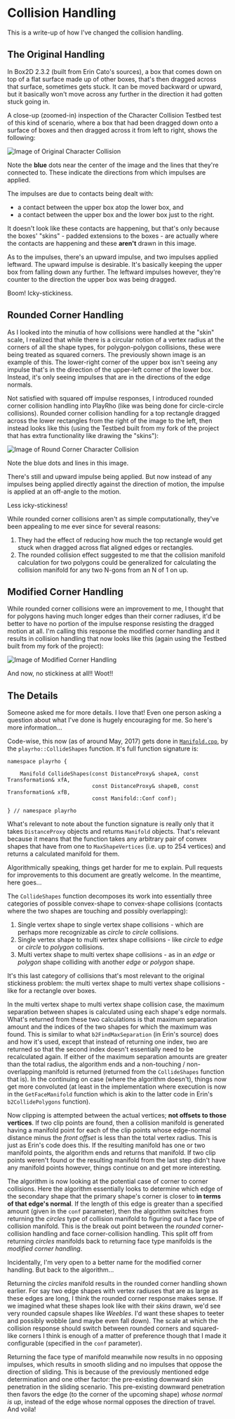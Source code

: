 # Collision Handling

This is a write-up of how I've changed the collision handling.

## The Original Handling

In Box2D 2.3.2 (built from Erin Cato's sources), a box that comes down on top
of a flat surface made up of other boxes, that's then dragged across that
surface, sometimes gets stuck. It can be moved backward or upward, but it
basically won't move across any further in the direction it had gotten stuck
going in.

A close-up (zoomed-in) inspection of the Character Collision Testbed test of
this kind of scenario, where a box that had been dragged down onto a surface
of boxes and then dragged across it from left to right, shows the following:

![Image of Original Character Collision](images/OriginalRectRectCollision.png)

Note the **blue** dots near the center of the image and the lines that they're
connected to. These indicate the directions from which impulses are applied.

The impulses are due to contacts being dealt with:
 - a contact between the upper box atop the lower box, and
 - a contact between the upper box and the lower box just to the right.

It doesn't look like these contacts are happening, but that's only because the
boxes' "skins" - padded extensions to the boxes - are actually where the
contacts are happening and these **aren't** drawn in this image.

As to the impulses, there's an upward impulse, and two impulses applied
leftward.
The upward impulse is desirable. It's basically keeping the upper box from
falling down any further.
The leftward impulses however, they're counter to the direction the upper box
was being dragged.

Boom! Icky-stickiness.

## Rounded Corner Handling

As I looked into the minutia of how collisions were handled at the "skin"
scale, I realized that while there is a circular notion of a vertex radius at
the corners of all the shape types, for polygon-polygon collisions, these were
being treated as squared corners. The previously shown image is an example of
this. The lower-right corner of the upper box isn't seeing any impulse that's
in the direction of the upper-left corner of the lower box. Instead, it's
only seeing impulses that are in the directions of the edge normals.

Not satisfied with squared off impulse responses, I introduced rounded corner
collision handling into PlayRho (like was being done for circle-circle
collisions). Rounded corner collision handling for a top rectangle dragged
across the lower rectangles from the right of the image to the left, then
instead looks like this (using the Testbed built from my fork of the project
that has extra functionality like drawing the "skins"):

![Image of Round Corner Character Collision](images/RoundCornerRectRectCollision.png)

Note the blue dots and lines in this image.

There's still and upward impulse being applied. But now instead of any impulses
being applied directly against the direction of motion, the impulse is applied
at an off-angle to the motion.

Less icky-stickiness!

While rounded corner collisions aren't as simple computationally, they've been
appealing to me ever since for several reasons:
 1. They had the effect of reducing how much the top rectangle would get stuck
    when dragged across flat aligned edges or rectangles.
 2. The rounded collision effect suggested to me that the collision manifold
    calculation for two polygons could be generalized for calculating the
    collision manifold for any two N-gons from an N of 1 on up.

## Modified Corner Handling

While rounded corner collisions were an improvement to me, I thought that for
polygons having much longer edges than their corner radiuses, it'd be better to
have no portion of the impulse response resisting the dragged motion at all.
I'm calling this response the modified corner handling and it results in
collision handling that now looks like this (again using the Testbed built
from my fork of the project):

![Image of Modified Corner Handling](images/ThresholdRectRectCollision.png)

And now, no stickiness at all!! Woot!!

## The Details

Someone asked me for more details. I love that! Even one person asking a question about
what I've done is hugely encouraging for me. So here's more information...

Code-wise, this now (as of around May, 2017) gets done in
[`Manifold.cpp`](https://github.com/louis-langholtz/PlayRho/blob/master/PlayRho/Collision/Manifold.cpp),
by the `playrho::CollideShapes` function. It's full function signature is:

    namespace playrho {

        Manifold CollideShapes(const DistanceProxy& shapeA, const Transformation& xfA,
                               const DistanceProxy& shapeB, const Transformation& xfB,
                               const Manifold::Conf conf);

    } // namespace playrho

What's relevant to note about the function signature is really only that it takes `DistanceProxy`
objects and returns `Manifold` objects.
That's relevant because it means that the function takes any arbitrary pair of convex
shapes that have from one to `MaxShapeVertices` (i.e. up to 254 vertices) and returns
a calculated manifold for them.

Algorithmically speaking, things get harder for me to explain.
Pull requests for improvements to this document are greatly welcome.
In the meantime, here goes...

The `CollideShapes` function decomposes its work into essentially three categories
of possible convex-shape to convex-shape collisions (contacts where the two shapes
are touching and possibly overlapping):

 1. Single vertex shape to single vertex shape collisions - which are perhaps more recognizable
    as *circle* to *circle* collisions.
 2. Single vertex shape to multi vertex shape collisions - like *circle* to *edge* or *circle*
    to *polygon* collisions.
 3. Multi vertex shape to multi vertex shape collisions - as in an *edge* or *polygon* shape
    colliding with another *edge* or *polygon* shape.

It's this last category of collisions that's most relevant to the original stickiness problem:
the multi vertex shape to multi vertex shape collisions - like for a rectangle over boxes.

In the multi vertex shape to multi vertex shape collision case,
the maximum separation between shapes is calculated using each shape's edge normals.
What's returned from these two calculations is that maximum separation amount and the indices
of the two shapes for which the maximum was found.
This is similar to what `b2FindMaxSeparation` (in Erin's source) does
and how it's used, except that instead of returning one index, two are returned so that
the second index doesn't essentially need to be recalculated again.
If either of the maximum separation amounts are greater than the total radius, the
algorithm ends and a non-touching / non-overlapping manifold is returned (returned from the
`CollideShapes` function that is).
In the continuing on case (where the algorithm doesn't), things now get more convoluted
(at least in the implementation where execution is now in the `GetFaceManifold` function
  which is akin to the latter code in Erin's `b2CollidePolygons` function).

Now clipping is attempted between the actual vertices; **not offsets to those vertices**.
If two clip points are found, then a collision manifold is generated having a manifold point
for each of the clip points whose edge-normal distance minus the *front offset* is less than
the total vertex radius. This is just as Erin's code does this.
If the resulting manifold has one or two manifold points, the algorithm ends and returns
that manifold.
If two clip points weren't found or the resulting manifold from the last step didn't have
any manifold points however, things continue on and get more interesting.

The algorithm is now looking at the potential case of corner to corner collisions.
Here the algorithm essentially looks to determine which edge of the secondary shape
that the primary shape's corner is closer to **in terms of that edge's normal**.
If the length of this edge is greater than a specified amount (given in the `conf` parameter),
then the algorithm switches from returning the *circles* type of collision manifold
to figuring out a face type of collision manifold. This is the break out point between
the *rounded* corner-collision handling and face corner-collision handling. This split
off from returning *circles* manifolds back to returning face type manifolds is the
*modified corner handling*.

Incidentally, I'm very open to a better name for the modified corner handling.
But back to the algorithm...

Returning the *circles* manifold results in the rounded corner handling
shown earlier. For say two edge shapes with vertex radiuses that are as large as these edges
are long, I think the rounded corner response makes sense. If we imagined what these shapes
look like with their *skins* drawn, we'd see very rounded capsule shapes like *Weebles*.
I'd want these shapes to teeter and possibly wobble (and maybe even fall down).
The scale at which the collision response should switch between rounded corners and squared-like
corners I think is enough of a matter of preference though that I made it configurable
(specified in the `conf` parameter).

Returning the face type of manifold meanwhile now results in no opposing impulses, which
results in smooth sliding and no impulses that oppose the direction of sliding. This is
because of the previously mentioned edge determination and one other factor:
the pre-existing downward skin penetration in the sliding scenario.
This pre-existing downward penetration then favors the edge (to the corner of the upcoming shape)
*whose normal is up*, instead of the edge whose normal opposes the direction of travel.
And voila!

